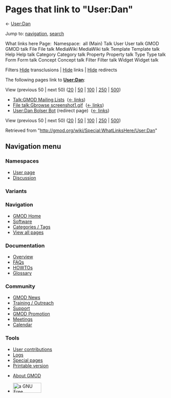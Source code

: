 <div id="mw-page-base" class="noprint">

</div>

<div id="mw-head-base" class="noprint">

</div>

<div id="content" class="mw-body" role="main">

<span id="top"></span>

<div id="mw-js-message" style="display:none;">

</div>



# <span dir="auto">Pages that link to "User:Dan"</span>

<div id="bodyContent">

<div id="contentSub">

← [User:Dan](/wiki/User:Dan "User:Dan")

</div>

<div id="jump-to-nav" class="mw-jump">

Jump to: [navigation](#mw-navigation), [search](#p-search)

</div>

<div id="mw-content-text">

What links here Page:  Namespace:  all (Main) Talk User User talk GMOD
GMOD talk File File talk MediaWiki MediaWiki talk Template Template talk
Help Help talk Category Category talk Property Property talk Type Type
talk Form Form talk Concept Concept talk Filter Filter talk Widget
Widget talk

Filters
[Hide](/mediawiki/index.php?title=Special:WhatLinksHere/User:Dan&hidetrans=1 "Special:WhatLinksHere/User:Dan")
transclusions \|
[Hide](/mediawiki/index.php?title=Special:WhatLinksHere/User:Dan&hidelinks=1 "Special:WhatLinksHere/User:Dan")
links \|
[Hide](/mediawiki/index.php?title=Special:WhatLinksHere/User:Dan&hideredirs=1 "Special:WhatLinksHere/User:Dan")
redirects

The following pages link to **[User:Dan](/wiki/User:Dan "User:Dan")**:

View (previous 50 \| next 50)
([20](/mediawiki/index.php?title=Special:WhatLinksHere/User:Dan&limit=20 "Special:WhatLinksHere/User:Dan")
\|
[50](/mediawiki/index.php?title=Special:WhatLinksHere/User:Dan&limit=50 "Special:WhatLinksHere/User:Dan")
\|
[100](/mediawiki/index.php?title=Special:WhatLinksHere/User:Dan&limit=100 "Special:WhatLinksHere/User:Dan")
\|
[250](/mediawiki/index.php?title=Special:WhatLinksHere/User:Dan&limit=250 "Special:WhatLinksHere/User:Dan")
\|
[500](/mediawiki/index.php?title=Special:WhatLinksHere/User:Dan&limit=500 "Special:WhatLinksHere/User:Dan"))

- [Talk:GMOD Mailing
  Lists](/wiki/Talk:GMOD_Mailing_Lists "Talk:GMOD Mailing Lists") ‎
  <span class="mw-whatlinkshere-tools">([←
  links](/mediawiki/index.php?title=Special:WhatLinksHere&target=Talk%3AGMOD+Mailing+Lists "Special:WhatLinksHere"))</span>
- [File talk:Gbrowse
  screenshot1.gif](/wiki/File_talk:Gbrowse_screenshot1.gif "File talk:Gbrowse screenshot1.gif")
  ‎ <span class="mw-whatlinkshere-tools">([←
  links](/mediawiki/index.php?title=Special:WhatLinksHere&target=File+talk%3AGbrowse+screenshot1.gif "Special:WhatLinksHere"))</span>
- [User:Dan Bolser
  Bot](/mediawiki/index.php?title=User:Dan_Bolser_Bot&redirect=no "User:Dan Bolser Bot")
  (redirect page) ‎ <span class="mw-whatlinkshere-tools">([←
  links](/mediawiki/index.php?title=Special:WhatLinksHere&target=User%3ADan+Bolser+Bot "Special:WhatLinksHere"))</span>

View (previous 50 \| next 50)
([20](/mediawiki/index.php?title=Special:WhatLinksHere/User:Dan&limit=20 "Special:WhatLinksHere/User:Dan")
\|
[50](/mediawiki/index.php?title=Special:WhatLinksHere/User:Dan&limit=50 "Special:WhatLinksHere/User:Dan")
\|
[100](/mediawiki/index.php?title=Special:WhatLinksHere/User:Dan&limit=100 "Special:WhatLinksHere/User:Dan")
\|
[250](/mediawiki/index.php?title=Special:WhatLinksHere/User:Dan&limit=250 "Special:WhatLinksHere/User:Dan")
\|
[500](/mediawiki/index.php?title=Special:WhatLinksHere/User:Dan&limit=500 "Special:WhatLinksHere/User:Dan"))

</div>

<div class="printfooter">

Retrieved from "<http://gmod.org/wiki/Special:WhatLinksHere/User:Dan>"

</div>

<div id="catlinks" class="catlinks catlinks-allhidden">

</div>

<div class="visualClear">

</div>

</div>

</div>

<div id="mw-navigation">

## Navigation menu

<div id="mw-head">



<div id="left-navigation">

<div id="p-namespaces" class="vectorTabs" role="navigation"
aria-labelledby="p-namespaces-label">

### Namespaces

- <span id="ca-nstab-user"><a href="/wiki/User:Dan" accesskey="c"
  title="View the user page [c]">User page</a></span>
- <span id="ca-talk"><a
  href="/mediawiki/index.php?title=User_talk:Dan&amp;action=edit&amp;redlink=1"
  accesskey="t"
  title="Discussion about the content page [t]">Discussion</a></span>

</div>

<div id="p-variants" class="vectorMenu emptyPortlet" role="navigation"
aria-labelledby="p-variants-label">

### 

### Variants[](#)

<div class="menu">

</div>

</div>

</div>

<div id="right-navigation">





</div>



</div>

</div>

</div>

<div id="mw-panel">

<div id="p-logo" role="banner">

<a href="/wiki/Main_Page"
style="background-image: url(http://gmod.org/images/GMOD-cogs.png);"
title="Visit the main page"></a>

</div>

<div id="p-Navigation" class="portal" role="navigation"
aria-labelledby="p-Navigation-label">

### Navigation

<div class="body">

- <span id="n-GMOD-Home">[GMOD Home](/wiki/Main_Page)</span>
- <span id="n-Software">[Software](/wiki/GMOD_Components)</span>
- <span id="n-Categories-.2F-Tags">[Categories /
  Tags](/wiki/Categories)</span>
- <span id="n-View-all-pages">[View all
  pages](/wiki/Special:AllPages)</span>

</div>

</div>

<div id="p-Documentation" class="portal" role="navigation"
aria-labelledby="p-Documentation-label">

### Documentation

<div class="body">

- <span id="n-Overview">[Overview](/wiki/Overview)</span>
- <span id="n-FAQs">[FAQs](/wiki/Category:FAQ)</span>
- <span id="n-HOWTOs">[HOWTOs](/wiki/Category:HOWTO)</span>
- <span id="n-Glossary">[Glossary](/wiki/Glossary)</span>

</div>

</div>

<div id="p-Community" class="portal" role="navigation"
aria-labelledby="p-Community-label">

### Community

<div class="body">

- <span id="n-GMOD-News">[GMOD News](/wiki/GMOD_News)</span>
- <span id="n-Training-.2F-Outreach">[Training /
  Outreach](/wiki/Training_and_Outreach)</span>
- <span id="n-Support">[Support](/wiki/Support)</span>
- <span id="n-GMOD-Promotion">[GMOD
  Promotion](/wiki/GMOD_Promotion)</span>
- <span id="n-Meetings">[Meetings](/wiki/Meetings)</span>
- <span id="n-Calendar">[Calendar](/wiki/Calendar)</span>

</div>

</div>

<div id="p-tb" class="portal" role="navigation"
aria-labelledby="p-tb-label">

### Tools

<div class="body">

- <span id="t-contributions">[User
  contributions](/wiki/Special:Contributions/Dan "A list of contributions of this user")</span>
- <span id="t-log">[Logs](/wiki/Special:Log/Dan)</span>
- <span id="t-specialpages"><a href="/wiki/Special:SpecialPages" accesskey="q"
  title="A list of all special pages [q]">Special pages</a></span>
- <span id="t-print"><a
  href="/mediawiki/index.php?title=Special:WhatLinksHere/User:Dan&amp;printable=yes"
  rel="alternate" accesskey="p"
  title="Printable version of this page [p]">Printable version</a></span>

</div>

</div>

</div>

</div>

<div id="footer" role="contentinfo">

- <span id="footer-places-about">[About
  GMOD](/wiki/GMOD:About "GMOD:About")</span>

<!-- -->

- <span id="footer-copyrightico">[<img src="http://www.gnu.org/graphics/gfdl-logo-small.png" width="88"
  height="31" alt="a GNU Free Documentation License" />](http://www.gnu.org/licenses/fdl-1.3.html)</span>




</div>
